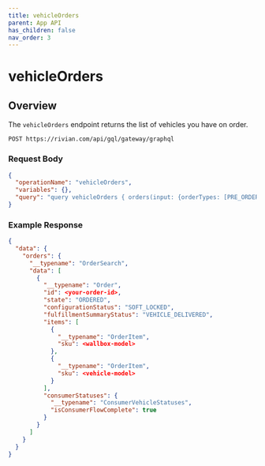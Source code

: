 ```yaml
---
title: vehicleOrders
parent: App API
has_children: false
nav_order: 3
---
```


# vehicleOrders

## Overview

The `vehicleOrders` endpoint returns the list of vehicles you have on order.

`POST https://rivian.com/api/gql/gateway/graphql`

### Request Body

```json
{
  "operationName": "vehicleOrders",
  "variables": {},
  "query": "query vehicleOrders { orders(input: {orderTypes: [PRE_ORDER, VEHICLE], pageInfo: {from: 0, size: 10000}}) { __typename data { __typename id state configurationStatus fulfillmentSummaryStatus items { __typename sku } consumerStatuses { __typename isConsumerFlowComplete } } } }"
}
```

### Example Response

```json
{
  "data": {
    "orders": {
      "__typename": "OrderSearch",
      "data": [
        {
          "__typename": "Order",
          "id": <your-order-id>,
          "state": "ORDERED",
          "configurationStatus": "SOFT_LOCKED",
          "fulfillmentSummaryStatus": "VEHICLE_DELIVERED",
          "items": [
            {
              "__typename": "OrderItem",
              "sku": <wallbox-model>
            },
            {
              "__typename": "OrderItem",
              "sku": <vehicle-model>
            }
          ],
          "consumerStatuses": {
            "__typename": "ConsumerVehicleStatuses",
            "isConsumerFlowComplete": true
          }
        }
      ]
    }
  }
}
```

